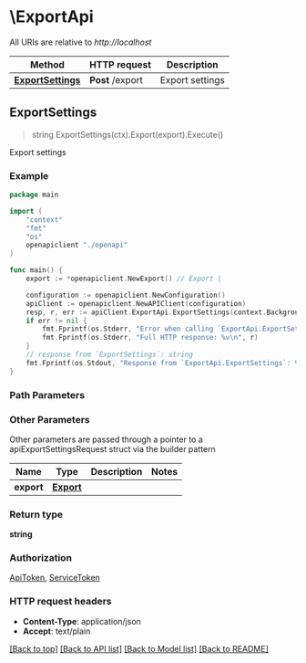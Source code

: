 # \ExportApi

All URIs are relative to *http://localhost*

Method | HTTP request | Description
------------- | ------------- | -------------
[**ExportSettings**](ExportApi.md#ExportSettings) | **Post** /export | Export settings



## ExportSettings

> string ExportSettings(ctx).Export(export).Execute()

Export settings



### Example

```go
package main

import (
    "context"
    "fmt"
    "os"
    openapiclient "./openapi"
)

func main() {
    export := *openapiclient.NewExport() // Export | 

    configuration := openapiclient.NewConfiguration()
    apiClient := openapiclient.NewAPIClient(configuration)
    resp, r, err := apiClient.ExportApi.ExportSettings(context.Background()).Export(export).Execute()
    if err != nil {
        fmt.Fprintf(os.Stderr, "Error when calling `ExportApi.ExportSettings``: %v\n", err)
        fmt.Fprintf(os.Stderr, "Full HTTP response: %v\n", r)
    }
    // response from `ExportSettings`: string
    fmt.Fprintf(os.Stdout, "Response from `ExportApi.ExportSettings`: %v\n", resp)
}
```

### Path Parameters



### Other Parameters

Other parameters are passed through a pointer to a apiExportSettingsRequest struct via the builder pattern


Name | Type | Description  | Notes
------------- | ------------- | ------------- | -------------
 **export** | [**Export**](Export.md) |  | 

### Return type

**string**

### Authorization

[ApiToken](../README.md#ApiToken), [ServiceToken](../README.md#ServiceToken)

### HTTP request headers

- **Content-Type**: application/json
- **Accept**: text/plain

[[Back to top]](#) [[Back to API list]](../README.md#documentation-for-api-endpoints)
[[Back to Model list]](../README.md#documentation-for-models)
[[Back to README]](../README.md)

